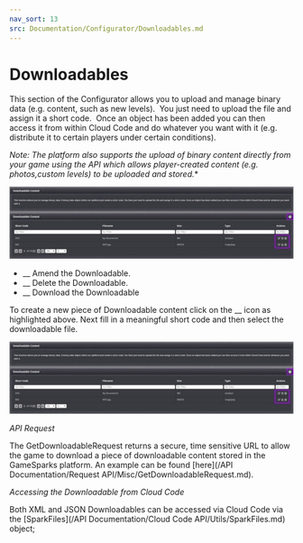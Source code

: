 ```yaml
---
nav_sort: 13
src: Documentation/Configurator/Downloadables.md
---
```


# Downloadables

This section of the Configurator allows you to upload and manage binary data (e.g. content, such as new levels).  You just need to upload the file and assign it a short code.  Once an object has been added you can then access it from within Cloud Code and do whatever you want with it (e.g. distribute it to certain players under certain conditions).

**Note*: The platform also supports the upload of binary content directly from your game using the API which allows player-created content (e.g. photos,custom levels) to be uploaded and stored.**

![](img/Downloadables/1.jpg)

* __ Amend the Downloadable.
* __ Delete the Downloadable.
* __ Download the Downloadable


To create a new piece of Downloadable content click on the __ icon as highlighted above. Next fill in a meaningful short code and then select the downloadable file.

![](img/Downloadables/1.jpg)

*API Request*

The GetDownloadableRequest returns a secure, time sensitive URL to allow the game to download a piece of downloadable content stored in the GameSparks platform. An example can be found [here](/API Documentation/Request API/Misc/GetDownloadableRequest.md).

*Accessing the Downloadable from Cloud Code*

Both XML and JSON Downloadables can be accessed via Cloud Code via the [SparkFiles](/API Documentation/Cloud Code API/Utils/SparkFiles.md) object;
